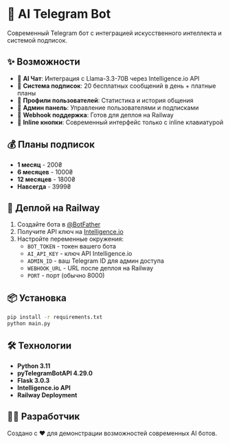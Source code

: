 # 🤖 AI Telegram Bot

Современный Telegram бот с интеграцией искусственного интеллекта и системой подписок.

## ✨ Возможности

- 💬 **AI Чат**: Интеграция с Llama-3.3-70B через Intelligence.io API
- 💎 **Система подписок**: 20 бесплатных сообщений в день + платные планы
- 👤 **Профили пользователей**: Статистика и история общения
- 👑 **Админ панель**: Управление пользователями и подписками
- 🔄 **Webhook поддержка**: Готов для деплоя на Railway
- 📱 **Inline кнопки**: Современный интерфейс только с inline клавиатурой

## 💰 Планы подписок

- **1 месяц** - 200₴
- **6 месяцев** - 1000₴  
- **12 месяцев** - 1800₴
- **Навсегда** - 3999₴

## 🚀 Деплой на Railway

1. Создайте бота в [@BotFather](https://t.me/BotFather)
2. Получите API ключ на [Intelligence.io](https://intelligence.io)
3. Настройте переменные окружения:
   - `BOT_TOKEN` - токен вашего бота
   - `AI_API_KEY` - ключ API Intelligence.io  
   - `ADMIN_ID` - ваш Telegram ID для админ доступа
   - `WEBHOOK_URL` - URL после деплоя на Railway
   - `PORT` - порт (обычно 8000)

## 📦 Установка

```bash
pip install -r requirements.txt
python main.py
```

## 🛠️ Технологии

- **Python 3.11**
- **pyTelegramBotAPI 4.29.0**
- **Flask 3.0.3** 
- **Intelligence.io API**
- **Railway Deployment**

## 👨‍💻 Разработчик

Создано с ❤️ для демонстрации возможностей современных AI ботов.
